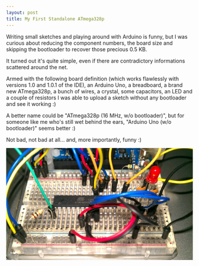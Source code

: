 ```yaml
---
layout: post
title: My First Standalone ATmega328p
---
```

Writing small sketches and playing around with Arduino is funny, but I was
curious about reducing the component numbers, the board size and skipping the
bootloader to recover those precious 0.5 KB.

It turned out it's quite simple, even if there are contradictory informations
scattered around the net.

Armed with the following board definition (which works flawlessly with
versions 1.0 and 1.0.1 of the IDE), an Arduino Uno, a breadboard, a brand new
ATmega328p, a bunch of wires, a crystal, some capacitors, an LED and a couple
of resistors I was able to upload a sketch without any bootloader and see it
working :)

<script src="https://gist.github.com/2900406.js?file=gistfile1.txt"></script>

A better name could be "ATmega328p (16 MHz, w/o bootloader)", but for someone
like me who's still wet behind the ears, "Arduino Uno (w/o bootloader)" seems
better :)

Not bad, not bad at all... and, more importantly, funny :)

<img src="/images/posts/my-first-standalone-atmega328p.jpg" class="centered"
alt="Programming a standalone ATmega328p with a stupid blinking sketch"
title="Programming a standalone ATmega328p with a stupid blinking sketch"/>
